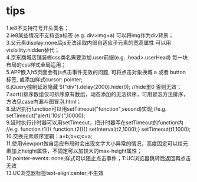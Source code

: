 ﻿# tips

1.ie8不支持符号开头类名；<br />
2.ie8某些情况不支持空a标签 (e.g. div>img+a) 可以将img作为div背景；<br />
3.父元素display:none后js无法读取内部自适应子元素的宽高属性 可以用visibility:hidden替代；<br />
4.京东商城店铺装修css类名需要添加.user前缀(e.g. .head>.userHead) 每一块布局的css样式全局适用；<br />
5.APP嵌入h5页面会有js点击事件无效的问题, 可将点击对象换城 a 或者 button 标签, 或添加样式cursor: pointer;<br />
6.jQuery控制延迟隐藏 $("div").delay(2000).hide(0); //hide里0 否则无效；<br />
7.sort()排序数组仅可排序原有数组，动态添加的无法排序，可用冒泡方法排序，方法见case内漏斗图冒泡.html；<br />
8.延迟执行function可以用setTimeout("function",second)实现;//e.g. setTimeout("alert('10s')",10000);<br />
9.延时执行计时器可以用setTimeout，把计时器写在setTimeout的function内 //e.g. function t1(){ function t2(){} setInterval(t2,1000);} setTimeout(t1,1000);<br />
10.交换元素顺序逻辑：a=b;b=c;c=a;<br />
11.使用viewport做自适应布局时会出现文字大小异常的情况，高度固定可以给元素加上height属性，不固定可以加较大的max-height属性；<br />
12.pointer-events: none;样式可以阻止点击事件；T:UC浏览器跳转后返回再点击无效<br />
13.UC浏览器</h>标签text-align:center;不生效<br />

